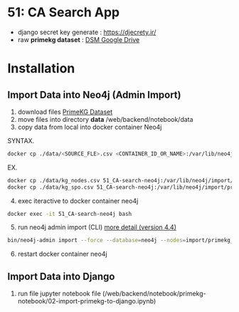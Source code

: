 # 51: CA Search App

* django secret key generate : https://djecrety.ir/
* raw **primekg dataset** : [DSM Google Drive](https://drive.google.com/drive/folders/1q6yjnI3KpZOrzWIFELcgztzV8BQLW7ja?usp=share_link)


# Installation

## Import Data into Neo4j (Admin Import)

1. download files [PrimeKG Dataset](https://drive.google.com/drive/folders/1q6yjnI3KpZOrzWIFELcgztzV8BQLW7ja?usp=share_link)
2. move files into directory **data**  /web/backend/notebook/data
3. copy data from local into docker container Neo4j

SYNTAX.
```bash
docker cp ./data/<SOURCE_FLE>.csv <CONTAINER_ID_OR_NAME>:/var/lib/neo4j/import/<DEST_FILE>.csv
```
EX.
```bash
docker cp ./data/kg_nodes.csv 51_CA-search-neo4j:/var/lib/neo4j/import/primekg_nodes.csv
docker cp ./data/kg_spo.csv 51_CA-search-neo4j:/var/lib/neo4j/import/primekg_spo.csv
```

4. exec iteractive to docker container neo4j

```bash
docker exec -it 51_CA-search-neo4j bash
```

5. run neo4j admin import (CLI) [more detail (version 4.4)](https://neo4j.com/docs/operations-manual/4.4/tutorial/neo4j-admin-import/)
```bash
bin/neo4j-admin import --force --database=neo4j --nodes=import/primekg_nodes.csv --relationships=import/primekg_spo.csv
```

6. restart docker container neo4j


## Import Data into Django
1. run file jupyter notebook file (/web/backend/notebook/primekg-notebook/02-import-primekg-to-django.ipynb)
